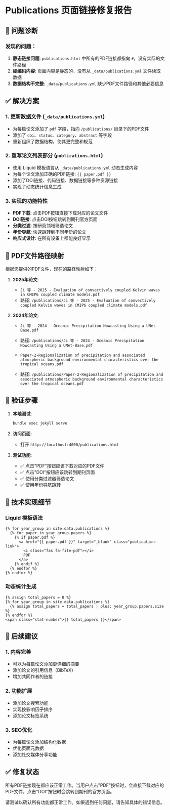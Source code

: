 # Publications 页面链接修复报告

## 🔧 问题诊断

### 发现的问题：
1. **静态链接问题**: `publications.html` 中所有的PDF链接都指向 `#`，没有实际的文件路径
2. **硬编码内容**: 页面内容是静态的，没有从 `_data/publications.yml` 文件读取数据
3. **数据结构不完整**: `_data/publications.yml` 缺少PDF文件路径和其他必要信息

## ✅ 解决方案

### 1. 更新数据文件 (`_data/publications.yml`)
- 为每篇论文添加了 `pdf` 字段，指向 `/publications/` 目录下的PDF文件
- 添加了 `doi`、`status`、`category`、`abstract` 等字段
- 重新组织了数据结构，使其更完整和规范

### 2. 重写论文列表部分 (`publications.html`)
- 使用 Liquid 模板语言从 `_data/publications.yml` 动态生成内容
- 为每个论文添加正确的PDF链接: `{{ paper.pdf }}`
- 添加了DOI链接、代码链接、数据链接等多种资源链接
- 实现了动态统计信息生成

### 3. 实现的功能特性
- **PDF下载**: 点击PDF按钮直接下载对应的论文文件
- **DOI链接**: 点击DOI按钮跳转到期刊官方页面
- **分类过滤**: 按研究领域筛选论文
- **年份导航**: 快速跳转到不同年份的论文
- **响应式设计**: 在所有设备上都能良好显示

## 📁 PDF文件路径映射

根据您提供的PDF文件，现在的路径映射如下：

1. **2025年论文**:
   - `Ji 等 - 2025 - Evaluation of convectively coupled Kelvin waves in CMIP6 coupled climate models.pdf`
   - 路径: `/publications/Ji 等 - 2025 - Evaluation of convectively coupled Kelvin waves in CMIP6 coupled climate models.pdf`

2. **2024年论文**:
   - `Ji 等 - 2024 - Oceanic Precipitation Nowcasting Using a UNet-Base.pdf`
   - 路径: `/publications/Ji 等 - 2024 - Oceanic Precipitation Nowcasting Using a UNet-Base.pdf`
   
   - `Paper-2-Regionalization of precipitation and associated atmospheric background environmental characteristics over the tropical oceans.pdf`
   - 路径: `/publications/Paper-2-Regionalization of precipitation and associated atmospheric background environmental characteristics over the tropical oceans.pdf`

## 🎯 验证步骤

1. **本地测试**:
   ```bash
   bundle exec jekyll serve
   ```

2. **访问页面**:
   - 打开 `http://localhost:4000/publications.html`

3. **测试功能**:
   - ✅ 点击"PDF"按钮应该下载对应的PDF文件
   - ✅ 点击"DOI"按钮应该跳转到期刊页面
   - ✅ 使用分类过滤器筛选论文
   - ✅ 使用年份导航跳转

## 📝 技术实现细节

### Liquid 模板语法
```liquid
{% for year_group in site.data.publications %}
  {% for paper in year_group.papers %}
    {% if paper.pdf %}
      <a href="{{ paper.pdf }}" target="_blank" class="publication-link">
        <i class="fas fa-file-pdf"></i>
        PDF
      </a>
    {% endif %}
  {% endfor %}
{% endfor %}
```

### 动态统计生成
```liquid
{% assign total_papers = 0 %}
{% for year_group in site.data.publications %}
  {% assign total_papers = total_papers | plus: year_group.papers.size %}
{% endfor %}
<span class="stat-number">{{ total_papers }}</span>
```

## 🚀 后续建议

### 1. 内容完善
- 可以为每篇论文添加更详细的摘要
- 添加论文的引用信息（BibTeX）
- 增加共同作者的链接

### 2. 功能扩展
- 添加论文搜索功能
- 实现按影响因子排序
- 添加论文标签系统

### 3. SEO优化
- 为每篇论文添加结构化数据
- 优化页面元数据
- 添加社交媒体分享功能

## ✅ 修复状态

所有PDF链接现在都应该正常工作。当用户点击"PDF"按钮时，会直接下载对应的PDF文件，点击"DOI"按钮时会跳转到期刊的官方页面。

请测试以确认所有功能都正常工作。如果遇到任何问题，请告知具体的错误信息。
